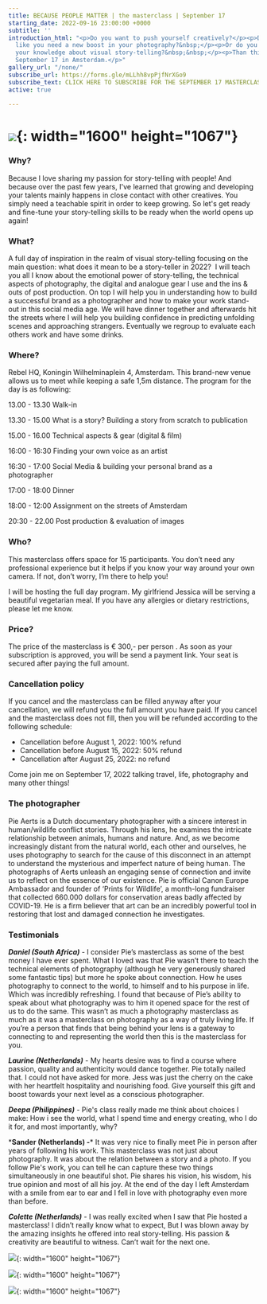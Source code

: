 ```yaml
---
title: BECAUSE PEOPLE MATTER | the masterclass | September 17
starting_date: 2022-09-16 23:00:00 +0000
subtitle: ''
introduction_html: "<p>Do you want to push yourself creatively?</p><p>Do you feel
  like you need a new boost in your photography?&nbsp;</p><p>Or do you want to broaden
  your knowledge about visual story-telling?&nbsp;&nbsp;</p><p>Than this is your chance!</p><p>Saturday
  September 17 in Amsterdam.</p>"
gallery_url: "/none/"
subscribe_url: https://forms.gle/mLLhh8vpPjfNrXGo9
subscribe_text: CLICK HERE TO SUBSCRIBE FOR THE SEPTEMBER 17 MASTERCLASS
active: true

---
```

# ![](/uploads/2g2a9064.jpg){: width="1600" height="1067"}

### Why?

Because I love sharing my passion for story-telling with people! And because over the past few years, I've learned that growing and developing your talents mainly happens in close contact with other creatives. You simply need a teachable spirit in order to keep growing. So let's get ready and fine-tune your story-telling skills to be ready when the world opens up again! 

### What?

A full day of inspiration in the realm of visual story-telling focusing on the main question: what does it mean to be a story-teller in 2022?  I will teach you all I know about the emotional power of story-telling, the technical aspects of photography, the digital and analogue gear I use and the ins & outs of post production. On top I will help you in understanding how to build a successful brand as a photographer and how to make your work stand-out in this social media age. We will have dinner together and afterwards hit the streets where I will help you building confidence in predicting unfolding scenes and approaching strangers. Eventually we regroup to evaluate each others work and have some drinks. 

### Where?

Rebel HQ, Koningin Wilhelminaplein 4, Amsterdam. This brand-new venue allows us to meet while keeping a safe 1,5m distance. The program for the day is as following:

13\.00 - 13.30 Walk-in

13\.30 - 15.00 What is a story? Building a story from scratch to publication

15\.00 - 16.00 Technical aspects & gear (digital & film)

16:00 - 16:30 Finding your own voice as an artist

16:30 - 17:00 Social Media & building your personal brand as a photographer 

17:00 - 18:00 Dinner 

18:00 - 12:00 Assignment on the streets of Amsterdam

20:30 - 22.00 Post production & evaluation of images

### Who?

This masterclass offers space for 15 participants. You don’t need any professional experience but it helps if you know your way around your own camera. If not, don’t worry, I’m there to help you! 

I will be hosting the full day program. My girlfriend Jessica will be serving a beautiful vegetarian meal. If you have any allergies or dietary restrictions, please let me know. 

### Price?

The price of the masterclass is € 300,- per person . As soon as your subscription is approved, you will be send a payment link. Your seat is secured after paying the full amount. 

### Cancellation policy

If you cancel and the masterclass can be filled anyway after your cancellation, we will refund you the full amount you have paid. If you cancel and the masterclass does not fill, then you will be refunded according to the following schedule:

* Cancellation before August 1, 2022: 100% refund
* Cancellation before August 15, 2022: 50% refund
* Cancellation after August 25, 2022: no refund

Come join me on September 17, 2022 talking travel, life, photography and many other things!

### The photographer

Pie Aerts is a Dutch documentary photographer with a sincere interest in human/wildlife conflict stories. Through his lens, he examines the intricate relationship between animals, humans and nature. And, as we become increasingly distant from the natural world, each other and ourselves, he uses photography to search for the cause of this disconnect in an attempt to understand the mysterious and imperfect nature of being human. The photographs of Aerts unleash an engaging sense of connection and invite us to reflect on the essence of our existence. Pie is official Canon Europe Ambassador and founder of ‘Prints for Wildlife’, a month-long fundraiser that collected 660.000 dollars for conservation areas badly affected by COVID-19. He is a firm believer that art can be an incredibly powerful tool in restoring that lost and damaged connection he investigates.

### Testimonials 

**_Daniel (South Africa)_** - I consider Pie’s masterclass as some of the best money I have ever spent. What I loved was that Pie wasn’t there to teach the technical elements of photography (although he very generously shared some fantastic tips) but more he spoke about connection. How he uses photography to connect to the world, to himself and to his purpose in life. Which was incredibly refreshing. I found that because of Pie’s ability to speak about what photography was to him it opened space for the rest of us to do the same. This wasn’t as much a photography masterclass as much as it was a masterclass on photography as a way of truly living life. If you’re a person that finds that being behind your lens is a gateway to connecting to and representing the world then this is the masterclass for you. 

**_Laurine (Netherlands)_** - My hearts desire was to find a course where passion, quality and authenticity would dance together. Pie totally nailed that. I could not have asked for more. Jess was just the cherry on the cake with her heartfelt hospitality and nourishing food. Give yourself this gift and boost towards your next level as a conscious photographer. 

**_Deepa (Philippines)_** - Pie's class really made me think about choices I make: How i see the world, what I spend time and energy creating, who I do it for, and most importantly, why?

\***Sander (Netherlands) -*** It was very nice to finally meet Pie in person after years of following his work. This masterclass was not just about photography. It was about the relation between a story and a photo. If you follow Pie's work, you can tell he can capture these two things simultaneously in one beautiful shot. Pie shares his vision, his wisdom, his true opinion and most of all his joy. At the end of the day I left Amsterdam with a smile from ear to ear and I fell in love with photography even more than before.

**_Colette (Netherlands)_** - I was really excited when I saw that Pie hosted a masterclass! I didn’t really know what to expect, But I was blown away by the amazing insights he offered into real story-telling. His passion & creativity are beautiful to witness. Can’t wait for the next one.

![](/uploads/2g2a5538.jpg){: width="1600" height="1067"}

![](/uploads/2g2a9720-1.jpg){: width="1600" height="1067"}

![](/uploads/2g2a0960a-2aaaa-1.jpg){: width="1600" height="1067"}